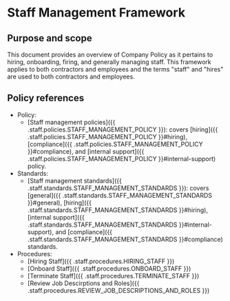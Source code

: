 # Staff Management Framework

## Purpose and scope

This document provides an overview of Company Policy as it pertains to hiring, onboarding, firing, and generally managing staff. This framework applies to both contractors and employees and the terms "staff" and "hires" are used to both contractors and employees.

## Policy references

* Policy:
   * [Staff management policies]({{ .staff.policies.STAFF_MANAGEMENT_POLICY }}): covers [hiring]({{ .staff.policies.STAFF_MANAGEMENT_POLICY }}#hiring), [compliance]({{ .staff.policies.STAFF_MANAGEMENT_POLICY }}#compliance), and [internal support]({{ .staff.policies.STAFF_MANAGEMENT_POLICY }}#internal-support) policy.
* Standards:
   * [Staff management standards]({{ .staff.standards.STAFF_MANAGEMENT_STANDARDS }}): covers [general]({{ .staff.standards.STAFF_MANAGEMENT_STANDARDS }}#general), [hiring]({{ .staff.standards.STAFF_MANAGEMENT_STANDARDS }}#hiring), [internal support]({{ .staff.standards.STAFF_MANAGEMENT_STANDARDS }}#internal-support), and [compliance]({{ .staff.standards.STAFF_MANAGEMENT_STANDARDS }}#compliance) standards.
* Procedures:
   * [Hiring Staff]({{ .staff.procedures.HIRING_STAFF }})
   * [Onboard Staff]({{ .staff.procedures.ONBOARD_STAFF }})
   * [Terminate Staff]({{ .staff.procedures.TERMINATE_STAFF }})
   * [Review Job Descirptions and Roles]({{ .staff.procedures.REVIEW_JOB_DESCRIPTIONS_AND_ROLES }})
